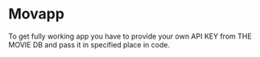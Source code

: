 # Movapp

To get fully working app you have to provide your own API KEY from THE MOVIE DB and pass it in specified place in code.
